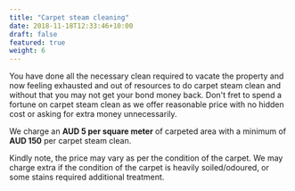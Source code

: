```yaml
---
title: "Carpet steam cleaning"
date: 2018-11-18T12:33:46+10:00
draft: false
featured: true
weight: 6
---
```


You have done all the necessary clean required to vacate the property and now feeling exhausted and out of resources to
do carpet steam clean and without that you may not get your bond money back. Don't fret to spend a fortune on carpet
steam clean as we offer reasonable price with no hidden cost or asking for extra money unnecessarily. 

We charge an **AUD 5 per square meter** of carpeted area with a minimum of **AUD 150** per carpet steam clean. 

Kindly note, the price may vary as per the condition of the carpet. We may charge extra if the condition of the carpet is heavily soiled/odoured, or some stains required additional treatment.
